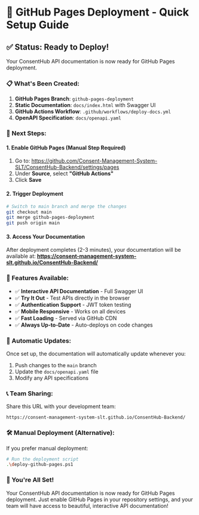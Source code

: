 # 🚀 GitHub Pages Deployment - Quick Setup Guide

## ✅ Status: Ready to Deploy!

Your ConsentHub API documentation is now ready for GitHub Pages deployment.

### 📋 What's Been Created:

1. **GitHub Pages Branch**: `github-pages-deployment`
2. **Static Documentation**: `docs/index.html` with Swagger UI
3. **GitHub Actions Workflow**: `.github/workflows/deploy-docs.yml`
4. **OpenAPI Specification**: `docs/openapi.yaml`

### 🔧 Next Steps:

#### 1. Enable GitHub Pages (Manual Step Required)
1. Go to: https://github.com/Consent-Management-System-SLT/ConsentHub-Backend/settings/pages
2. Under **Source**, select **"GitHub Actions"**
3. Click **Save**

#### 2. Trigger Deployment
```bash
# Switch to main branch and merge the changes
git checkout main
git merge github-pages-deployment
git push origin main
```

#### 3. Access Your Documentation
After deployment completes (2-3 minutes), your documentation will be available at:
**https://consent-management-system-slt.github.io/ConsentHub-Backend/**

### 🎯 Features Available:

- ✅ **Interactive API Documentation** - Full Swagger UI
- ✅ **Try It Out** - Test APIs directly in the browser
- ✅ **Authentication Support** - JWT token testing
- ✅ **Mobile Responsive** - Works on all devices
- ✅ **Fast Loading** - Served via GitHub CDN
- ✅ **Always Up-to-Date** - Auto-deploys on code changes

### 🔄 Automatic Updates:

Once set up, the documentation will automatically update whenever you:
1. Push changes to the `main` branch
2. Update the `docs/openapi.yaml` file
3. Modify any API specifications

### 📞 Team Sharing:

Share this URL with your development team:
```
https://consent-management-system-slt.github.io/ConsentHub-Backend/
```

### 🛠️ Manual Deployment (Alternative):

If you prefer manual deployment:
```bash
# Run the deployment script
.\deploy-github-pages.ps1
```

### 🎉 You're All Set!

Your ConsentHub API documentation is now ready for GitHub Pages deployment. Just enable GitHub Pages in your repository settings, and your team will have access to beautiful, interactive API documentation!

